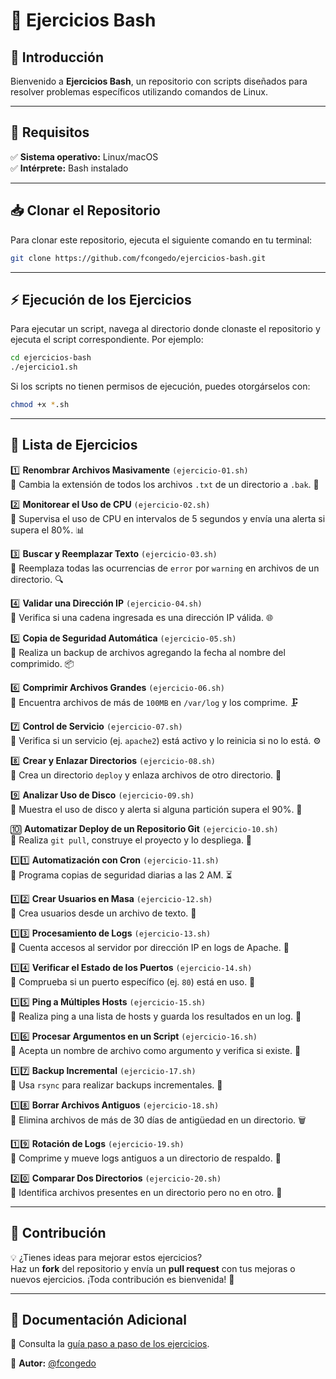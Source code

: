 # 📜 Ejercicios Bash

## 🚀 Introducción

Bienvenido a **Ejercicios Bash**, un repositorio con scripts diseñados para resolver problemas específicos utilizando comandos de Linux.

---

## 📌 Requisitos

✅ **Sistema operativo:** Linux/macOS  
✅ **Intérprete:** Bash instalado

---

## 📥 Clonar el Repositorio

Para clonar este repositorio, ejecuta el siguiente comando en tu terminal:

```bash
git clone https://github.com/fcongedo/ejercicios-bash.git
```

---

## ⚡ Ejecución de los Ejercicios

Para ejecutar un script, navega al directorio donde clonaste el repositorio y ejecuta el script correspondiente. Por ejemplo:

```bash
cd ejercicios-bash
./ejercicio1.sh
```

Si los scripts no tienen permisos de ejecución, puedes otorgárselos con:

```bash
chmod +x *.sh
```

---

## 📂 Lista de Ejercicios

1️⃣ **Renombrar Archivos Masivamente** `(ejercicio-01.sh)`  
🔹 Cambia la extensión de todos los archivos `.txt` de un directorio a `.bak`. 📂

2️⃣ **Monitorear el Uso de CPU** `(ejercicio-02.sh)`  
🔹 Supervisa el uso de CPU en intervalos de 5 segundos y envía una alerta si supera el 80%. 📊

3️⃣ **Buscar y Reemplazar Texto** `(ejercicio-03.sh)`  
🔹 Reemplaza todas las ocurrencias de `error` por `warning` en archivos de un directorio. 🔍

4️⃣ **Validar una Dirección IP** `(ejercicio-04.sh)`  
🔹 Verifica si una cadena ingresada es una dirección IP válida. 🌐

5️⃣ **Copia de Seguridad Automática** `(ejercicio-05.sh)`  
🔹 Realiza un backup de archivos agregando la fecha al nombre del comprimido. 📦

6️⃣ **Comprimir Archivos Grandes** `(ejercicio-06.sh)`  
🔹 Encuentra archivos de más de `100MB` en `/var/log` y los comprime. 🗜️

7️⃣ **Control de Servicio** `(ejercicio-07.sh)`  
🔹 Verifica si un servicio (ej. `apache2`) está activo y lo reinicia si no lo está. ⚙️

8️⃣ **Crear y Enlazar Directorios** `(ejercicio-08.sh)`  
🔹 Crea un directorio `deploy` y enlaza archivos de otro directorio. 📁

9️⃣ **Analizar Uso de Disco** `(ejercicio-09.sh)`  
🔹 Muestra el uso de disco y alerta si alguna partición supera el 90%. 💾

🔟 **Automatizar Deploy de un Repositorio Git** `(ejercicio-10.sh)`  
🔹 Realiza `git pull`, construye el proyecto y lo despliega. 🚀

1️⃣1️⃣ **Automatización con Cron** `(ejercicio-11.sh)`  
🔹 Programa copias de seguridad diarias a las 2 AM. ⏳

1️⃣2️⃣ **Crear Usuarios en Masa** `(ejercicio-12.sh)`  
🔹 Crea usuarios desde un archivo de texto. 👥

1️⃣3️⃣ **Procesamiento de Logs** `(ejercicio-13.sh)`  
🔹 Cuenta accesos al servidor por dirección IP en logs de Apache. 📜

1️⃣4️⃣ **Verificar el Estado de los Puertos** `(ejercicio-14.sh)`  
🔹 Comprueba si un puerto específico (ej. `80`) está en uso. 🔌

1️⃣5️⃣ **Ping a Múltiples Hosts** `(ejercicio-15.sh)`  
🔹 Realiza ping a una lista de hosts y guarda los resultados en un log. 📡

1️⃣6️⃣ **Procesar Argumentos en un Script** `(ejercicio-16.sh)`  
🔹 Acepta un nombre de archivo como argumento y verifica si existe. 📑

1️⃣7️⃣ **Backup Incremental** `(ejercicio-17.sh)`  
🔹 Usa `rsync` para realizar backups incrementales. 💽

1️⃣8️⃣ **Borrar Archivos Antiguos** `(ejercicio-18.sh)`  
🔹 Elimina archivos de más de 30 días de antigüedad en un directorio. 🗑️

1️⃣9️⃣ **Rotación de Logs** `(ejercicio-19.sh)`  
🔹 Comprime y mueve logs antiguos a un directorio de respaldo. 🔄

2️⃣0️⃣ **Comparar Dos Directorios** `(ejercicio-20.sh)`  
🔹 Identifica archivos presentes en un directorio pero no en otro. 🧐


---

## 🎯 Contribución

💡 ¿Tienes ideas para mejorar estos ejercicios?  
Haz un **fork** del repositorio y envía un **pull request** con tus mejoras o nuevos ejercicios. ¡Toda contribución es bienvenida! 🚀

---

## 📄 Documentación Adicional

📖 Consulta la [guía paso a paso de los ejercicios](https://drive.google.com/file/d/1VPtPBzNBqRcPb2F5h_YgMa4oqz2M8i-j/view?usp=drive_link).

📌 **Autor:** [@fcongedo](https://github.com/fcongedo)

